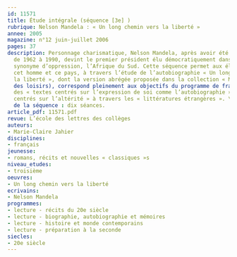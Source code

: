 ```yaml
---
id: 11571
title: Étude intégrale (séquence [3e] )
rubrique: Nelson Mandela : « Un long chemin vers la liberté »
annee: 2005
magazine: n°12 juin-juillet 2006
pages: 37
description: Personnage charismatique, Nelson Mandela, après avoir été emprisonné
  de 1962 à 1990, devint le premier président élu démocratiquement dans un pays longtemps
  synonyme d’oppression, l’Afrique du Sud. Cette séquence permet aux élèves de connaître
  cet homme et ce pays, à travers l’étude de l’autobiographie « Un long chemin vers
  la liberté », dont la version abrégée proposée dans la collection « Médium » (l’école
  des loisirs), correspond pleinement aux objectifs du programme de français : étudier
  des « textes centrés sur l’expression de soi comme l’autobiographie » et des « textes
  centrés sur l’altérité » à travers les « littératures étrangères ». \nDéroulement
  de la séquence : dix séances.
article_pdf: 11571.pdf
revue: L’école des lettres des collèges
auteurs:
- Marie-Claire Jahier
disciplines:
- français
jeunesse:
- romans, récits et nouvelles « classiques »s
niveau_etudes:
- troisième
oeuvres:
- Un long chemin vers la liberté
ecrivains:
- Nelson Mandela
programmes:
- lecture - récits du 20e siècle
- lecture - biographie, autobiographie et mémoires
- lecture - histoire et monde contemporains
- lecture - préparation à la seconde
siecles:
- 20e siècle
---
```

